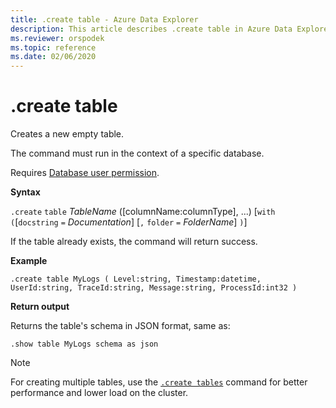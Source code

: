```yaml
---
title: .create table - Azure Data Explorer
description: This article describes .create table in Azure Data Explorer.
ms.reviewer: orspodek
ms.topic: reference
ms.date: 02/06/2020
---
```

# .create table

Creates a new empty table.

The command must run in the context of a specific database.

Requires [Database user permission](./access-control/role-based-access-control.md).

**Syntax**

`.create` `table` *TableName* ([columnName:columnType], ...)  [`with` `(`[`docstring` `=` *Documentation*] [`,` `folder` `=` *FolderName*] `)`]

If the table already exists, the command will return success.

**Example** 

```kusto
.create table MyLogs ( Level:string, Timestamp:datetime, UserId:string, TraceId:string, Message:string, ProcessId:int32 ) 
```
 
**Return output**

Returns the table's schema in JSON format, same as:

```kusto
.show table MyLogs schema as json
```

> [!NOTE]
> For creating multiple tables, use the [`.create tables`](create-tables-command.md) command for better performance and lower load on the cluster.
